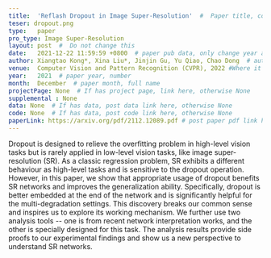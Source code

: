 ```yaml
---
title:  'Reflash Dropout in Image Super-Resolution'  #  Paper title, covered by ''
teser: dropout.png
type:   paper
pro_type: Image Super-Resolution
layout: post  #  Do not change this
date:   2021-12-22 11:59:59 +0800  # paper pub data, only change year and month according to this format
author: Xiangtao Kong*, Xina Liu*, Jinjin Gu, Yu Qiao, Chao Dong  # authors information
venue:  Computer Vision and Pattern Recognition (CVPR), 2022 #Where it be, ICCV and CVPR remove IEEE Conference on,
year:   2021  # paper year, number
month:  December  # paper month, full name
projectPage: None  # If has project page, link here, otherwise None
supplemental : None
data: None  # If has data, post data link here, otherwise None
code: None  # If has data, post code link here, otherwise None
paperLink: https://arxiv.org/pdf/2112.12089.pdf # post paper pdf link here
---
```


Dropout is designed to relieve the overfitting problem in high-level vision tasks but is rarely applied in low-level vision tasks, like image super-resolution (SR). As a classic regression problem, SR exhibits a different behaviour as high-level tasks and is sensitive to the dropout operation. However, in this paper, we show that appropriate usage of dropout benefits SR networks and improves the generalization ability. Specifically, dropout is better embedded at the end of the network and is significantly helpful for the multi-degradation settings. This discovery breaks our common sense and inspires us to explore its working mechanism. We further use two analysis tools -- one is from recent network interpretation works, and the other is specially designed for this task. The analysis results provide side proofs to our experimental findings and show us a new perspective to understand SR networks.


